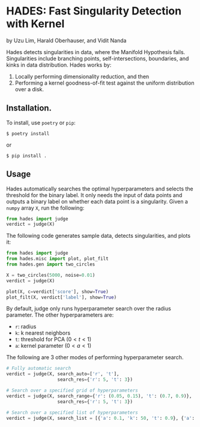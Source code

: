 # HADES: Fast Singularity Detection with Kernel

by Uzu Lim, Harald Oberhauser, and Vidit Nanda

Hades detects singularities in data, where the Manifold Hypothesis fails. Singularities include branching points, self-intersections, boundaries, and kinks in data distribution. Hades works by:

1. Locally performing dimensionality reduction, and then
2. Performing a kernel goodness-of-fit test against the uniform distribution over a disk. 

## Installation.

To install, use `poetry` or `pip`:
```
$ poetry install
```
or
```
$ pip install .
```

## Usage
Hades automatically searches the optimal hyperparameters and selects the threshold for the binary label. It only needs the input of data points and outputs a binary label on whether each data point is a singularity. Given a `numpy` array `X`, run the following:
```python
from hades import judge
verdict = judge(X)
```
The following code generates sample data, detects singularities, and plots it:
```python
from hades import judge
from hades.misc import plot, plot_filt
from hades.gen import two_circles

X = two_circles(5000, noise=0.01)
verdict = judge(X)

plot(X, c=verdict['score'], show=True)
plot_filt(X, verdict['label'], show=True)
```
By default, judge only runs hyperparameter search over the radius parameter. The other hyperparameters are:

- `r`: radius
- `k`: k nearest neighbors
- `t`: threshold for PCA ($0 < t < 1$)
- `a`: kernel parameter ($0 < a < 1$)

The following are 3 other modes of performing hyperparameter search.
```python
# Fully automatic search
verdict = judge(X, search_auto=['r', 't'], 
                   search_res={'r': 5, 't': 3})

# Search over a specified grid of hyperparameters
verdict = judge(X, search_range={'r': (0.05, 0.15), 't': (0.7, 0.9)}, 
                   search_res={'r': 5, 't': 3})

# Search over a specified list of hyperparameters
verdict = judge(X, search_list = [{'a': 0.1, 'k': 50, 't': 0.9}, {'a': 0.5, 'k': 50, 't': 0.9}, {'a': 0.9, 'k': 50, 't': 0.9}])
```

